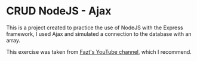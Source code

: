 # CRUD NodeJS - Ajax

This is a project created to practice the use of NodeJS with the Express framework, I used Ajax and simulated a connection to the database with an array.

This exercise was taken from [Fazt's YouTube channel](https://www.youtube.com/channel/UCMn28O1sQGochG94HdlthbA), which I recommend.
